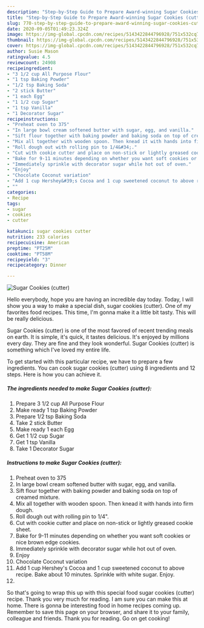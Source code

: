 ```yaml
---
description: "Step-by-Step Guide to Prepare Award-winning Sugar Cookies (cutter)"
title: "Step-by-Step Guide to Prepare Award-winning Sugar Cookies (cutter)"
slug: 770-step-by-step-guide-to-prepare-award-winning-sugar-cookies-cutter
date: 2020-09-05T01:49:23.324Z
image: https://img-global.cpcdn.com/recipes/5143422844796928/751x532cq70/sugar-cookies-cutter-recipe-main-photo.jpg
thumbnail: https://img-global.cpcdn.com/recipes/5143422844796928/751x532cq70/sugar-cookies-cutter-recipe-main-photo.jpg
cover: https://img-global.cpcdn.com/recipes/5143422844796928/751x532cq70/sugar-cookies-cutter-recipe-main-photo.jpg
author: Susie Mason
ratingvalue: 4.5
reviewcount: 24908
recipeingredient:
- "3 1/2 cup All Purpose Flour"
- "1 tsp Baking Powder"
- "1/2 tsp Baking Soda"
- "2 stick Butter"
- "1 each Egg"
- "1 1/2 cup Sugar"
- "1 tsp Vanilla"
- "1 Decorator Sugar"
recipeinstructions:
- "Preheat oven to 375"
- "In large bowl cream softened butter with sugar, egg, and vanilla."
- "Sift flour together with baking powder and baking soda on top of creamed mixture."
- "Mix all together with wooden spoon. Then knead it with hands into firm dough."
- "Roll dough out with rolling pin to 1/4&#34;."
- "Cut with cookie cutter and place on non-stick or lightly greased cookie sheet."
- "Bake for 9-11 minutes depending on whether you want soft cookies or nice brown edge cookies."
- "Immediately sprinkle with decorator sugar while hot out of oven."
- "Enjoy"
- "Chocolate Coconut variation"
- "Add 1 cup Hershey&#39;s Cocoa and 1 cup sweetened coconut to above recipe. Bake about 10 minutes. Sprinkle with white sugar. Enjoy."
- ""
categories:
- Recipe
tags:
- sugar
- cookies
- cutter

katakunci: sugar cookies cutter 
nutrition: 233 calories
recipecuisine: American
preptime: "PT25M"
cooktime: "PT58M"
recipeyield: "3"
recipecategory: Dinner

---
```



![Sugar Cookies (cutter)](https://img-global.cpcdn.com/recipes/5143422844796928/751x532cq70/sugar-cookies-cutter-recipe-main-photo.jpg)

Hello everybody, hope you are having an incredible day today. Today, I will show you a way to make a special dish, sugar cookies (cutter). One of my favorites food recipes. This time, I'm gonna make it a little bit tasty. This will be really delicious.

Sugar Cookies (cutter) is one of the most favored of recent trending meals on earth. It is simple, it's quick, it tastes delicious. It's enjoyed by millions every day. They are fine and they look wonderful. Sugar Cookies (cutter) is something which I've loved my entire life.




To get started with this particular recipe, we have to prepare a few ingredients. You can cook sugar cookies (cutter) using 8 ingredients and 12 steps. Here is how you can achieve it.

<!--inarticleads1-->

##### The ingredients needed to make Sugar Cookies (cutter):

1. Prepare 3 1/2 cup All Purpose Flour
1. Make ready 1 tsp Baking Powder
1. Prepare 1/2 tsp Baking Soda
1. Take 2 stick Butter
1. Make ready 1 each Egg
1. Get 1 1/2 cup Sugar
1. Get 1 tsp Vanilla
1. Take 1 Decorator Sugar




<!--inarticleads2-->

##### Instructions to make Sugar Cookies (cutter):

1. Preheat oven to 375
1. In large bowl cream softened butter with sugar, egg, and vanilla.
1. Sift flour together with baking powder and baking soda on top of creamed mixture.
1. Mix all together with wooden spoon. Then knead it with hands into firm dough.
1. Roll dough out with rolling pin to 1/4&#34;.
1. Cut with cookie cutter and place on non-stick or lightly greased cookie sheet.
1. Bake for 9-11 minutes depending on whether you want soft cookies or nice brown edge cookies.
1. Immediately sprinkle with decorator sugar while hot out of oven.
1. Enjoy
1. Chocolate Coconut variation
1. Add 1 cup Hershey&#39;s Cocoa and 1 cup sweetened coconut to above recipe. Bake about 10 minutes. Sprinkle with white sugar. Enjoy.
1. 




So that's going to wrap this up with this special food sugar cookies (cutter) recipe. Thank you very much for reading. I am sure you can make this at home. There is gonna be interesting food in home recipes coming up. Remember to save this page on your browser, and share it to your family, colleague and friends. Thank you for reading. Go on get cooking!
